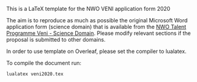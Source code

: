 This is a LaTeX template for the NWO VENI application form 2020 

The aim is to reproduce as much as possible the original Microsoft Word application form (science domain) that is available from the [NWO Talent Programme Veni - Science Domain](https://www.nwo.nl/en/funding/our-funding-instruments/nwo/innovational-research-incentives-scheme/veni/ew/innovational-research-incentives-scheme-veni-enw.html). Please modify relevant sections if the proposal is submitted to other domains.  

In order to use template on Overleaf, please set the compiler to lualatex. 

To compile the document run:
```
lualatex veni2020.tex
```
